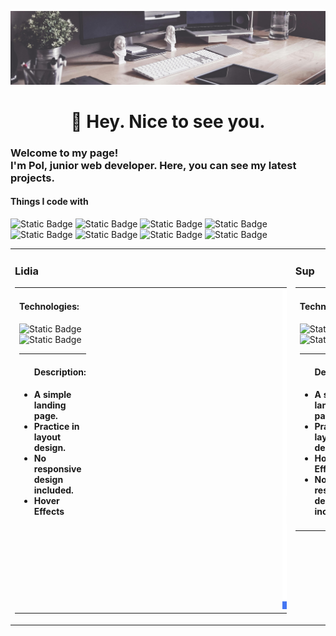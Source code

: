 ![Header](https://github.com/PvlChupryna/PvlChupryna/blob/main/assest/readme-banner.jpeg)
###

<h1 align="center">👋 Hey. Nice to see you.</h1>

###
<h3>Welcome to my page! </br> I'm Pol, junior web developer. Here, you can see my latest projects. </h3>
<h4>Things I code with</h4>

<p>
<!--   <img alt="Static Badge" src="https://img.shields.io/badge/HTML5-%23E34F26?style=for-the-badge&logo=html5&logoColor=white&logoSize=auto"> -->
  <img alt="Static Badge" src="https://img.shields.io/badge/HTML5-%23E34F26?style=for-the-badge&logo=html5&logoColor=white&logoSize=auto">
  <img alt="Static Badge" src="https://img.shields.io/badge/CSS3-%231572B6?style=for-the-badge&logo=css3&logoColor=white&logoSize=auto">
  <img alt="Static Badge" src="https://img.shields.io/badge/SASS-%23CC6699?style=for-the-badge&logo=sass&logoColor=white&logoSize=auto">
  <img alt="Static Badge" src="https://img.shields.io/badge/Gulp-%23CF4647?style=for-the-badge&logo=Gulp&logoColor=white&logoSize=auto">
  <img alt="Static Badge" src="https://img.shields.io/badge/Javascript-%23F7DF1E?style=for-the-badge&logo=javascript&logoColor=white&logoSize=auto">
<!--   <img alt="Static Badge" src="https://img.shields.io/badge/Php-%23777BB4?style=for-the-badge&logo=php&logoColor=white&logoSize=auto"> -->
<!--   <img alt="Static Badge" src="https://img.shields.io/badge/React-%2361DAFB?style=for-the-badge&logo=react&logoColor=white&logoSize=auto"> -->
  <img alt="Static Badge" src="https://img.shields.io/badge/Git-%23F05032?style=for-the-badge&logo=git&logoColor=white&logoSize=auto">
  <img alt="Static Badge" src="https://img.shields.io/badge/Wordpress-blue?style=for-the-badge&logo=wordpress&logoSize=auto">
  <img alt="Static Badge" src="https://img.shields.io/badge/Figma-%23F24E1E?style=for-the-badge&logo=figma&logoColor=white&logoSize=auto">
</p>

<table>
    <tr>
        <td style="vertical-align: top; max-width: 50%;" valign="top">
          <h3>Lidia</h3>
<!-- LIDIA -->
<table>
    <tr>
        <td  style="vertical-align: top; max-width: 50%;" valign="top">
            <h4>Technologies:</h4>
            <p>
                <img alt="Static Badge" src="https://img.shields.io/badge/HTML5-%23E34F26?style=for-the-badge&logo=html5&logoColor=white&logoSize=auto">
              <img alt="Static Badge" src="https://img.shields.io/badge/CSS3-%231572B6?style=for-the-badge&logo=css3&logoColor=white&logoSize=auto">
            </p>
                <hr>
            <ul>
                <h4>Description:<h4>
                <li>A simple landing page.</li>
                <li>Practice in layout design.</li>
                <li>No responsive design included.</li>
                <li>Hover Effects</li>
            </ul>
        </td>
        <td  style=" max-width: 50%; vertical-align: top;" valign="top">
           <a href="https://pvlchupryna.github.io/Lidia/" target="_blank" rel="noopener noreferrer">
                <img style="margin-left: 300px;" width="150" src="./assest/Lidia-demo.jpeg" alt="demo">
           </a>
        </td>
    </tr>
</table>
        </td>
<!--   SUP -->
        <td  style="max-width: 50%; vertical-align: top;" valign="top">
          <h3>Sup</h3> 
          <table>
              <tr>
                  <td  style="vertical-align: top; max-width: 50%;" valign="top">
                      <h4>Technologies:</h4>
                      <p>
                          <img alt="Static Badge" src="https://img.shields.io/badge/HTML5-%23E34F26?style=for-the-badge&logo=html5&logoColor=white&logoSize=auto">
                        <img alt="Static Badge" src="https://img.shields.io/badge/CSS3-%231572B6?style=for-the-badge&logo=css3&logoColor=white&logoSize=auto">
                      </p>
                          <hr>
                      <ul>
                          <h4>Description:<h4>
                          <li>A simple landing page.</li>
                          <li>Practice in layout design.</li>
                          <li>Hover Effects</li>
                          <li>No responsive design included.</li>
                      </ul>
                  </td>
                  <td  style=" max-width: 50%;" valign="top">
                     <a href="https://pvlchupryna.github.io/Sup/" target="_blank" rel="noopener noreferrer">
                          <img  width="150" src="./assest/sup-prev.jpeg" alt="demo">
                     </a>
                  </td>
              </tr>
          </table>
        </td>
    </tr>
</table>


